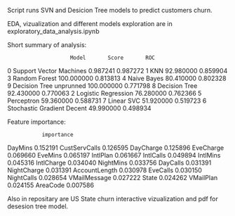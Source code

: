 Script runs SVN and Desicion Tree models to predict customers churn.

EDA, vizualization and different models exploration are in exploratory_data_analysis.ipynb

Short summary of analysis:

                        Model       Score       ROC
0     Support Vector Machines    0.987241  0.987272
1                         KNN   92.980000  0.859904
3               Random Forest  100.000000  0.813813
4                 Naive Bayes   80.410000  0.802328
9     Decision Tree unprunned  100.000000  0.771798
8               Decision Tree   92.430000  0.770063
2         Logistic Regression   76.280000  0.762366
5                  Perceptron   59.360000  0.588731
7                  Linear SVC   51.920000  0.519723
6  Stochastic Gradient Decent   49.990000  0.498934

Feature importance:

               importance
DayMins          0.152191
CustServCalls    0.126595
DayCharge        0.125896
EveCharge        0.069660
EveMins          0.065197
IntlPlan         0.061667
IntlCalls        0.049894
IntlMins         0.045316
IntlCharge       0.034040
NightMins        0.033756
DayCalls         0.031391
NightCharge      0.031391
AccountLength    0.030978
EveCalls         0.030150
NightCalls       0.028654
VMailMessage     0.027222
State            0.024262
VMailPlan        0.024155
AreaCode         0.007586

Also in repositary are US State churn interactive vizualization and pdf for desesion tree model.  